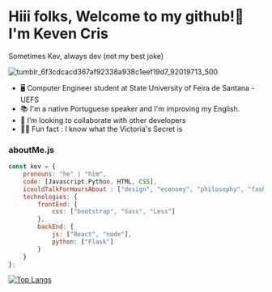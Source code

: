 
# Hiii folks, Welcome to my github!👋 I'm Keven Cris

Sometimes Kev, always dev (not my best joke)

![tumblr_6f3cdcacd367af92338a938c1eef19d7_92019713_500](https://user-images.githubusercontent.com/52084984/154314293-c5725bff-701f-4cef-874e-74381c3c58b2.gif)

- 🖥️ Computer Engineer student at State University of Feira de Santana - UEFS
- 📚 I'm a native Portuguese speaker and I'm improving my English.
- 👯 I’m looking to collaborate with other developers
- 🕵🏼 Fun fact : I know what the Victoria's Secret is

### aboutMe.js

```javascript
const kev = {
    pronouns: "he" | "him",
    code: [Javascript,Python, HTML, CSS],
    icouldTalkForHoursAbout : ["design", "economy", "philosophy", "fashion", "music", "anime"],
    technologies: {
        frontEnd: {
            css: ["bootstrap", "Sass", "Less"]
        },
        backEnd: {
            js: ["React", "node"],
            python: ["Flask"]
        }        
    }
};
```

[![Top Langs](https://github-readme-stats.vercel.app/api/top-langs/?username=kev3m&theme=dark&layout=compact)](https://github.com/anuraghazra/github-readme-stats)
